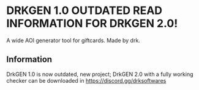 # DRKGEN 1.0 OUTDATED READ INFORMATION FOR DRKGEN 2.0!
A wide AOI generator tool for giftcards. Made by drk.

## Information
DrkGEN 1.0 is now outdated, new project; DrkGEN 2.0 with a fully working checker can be downloaded in https://discord.gg/drksoftwares
